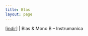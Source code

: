 ```yaml
---
title: Blas
layout: page
---
```


<a href="https://cloud.mail.ru/public/c57849edd927/Blas%20%26%20Mono%20B.%20-%20Instrumanica" target="_blank">[indir]</a> | Blas & Mono B &#8211; Instrumanica